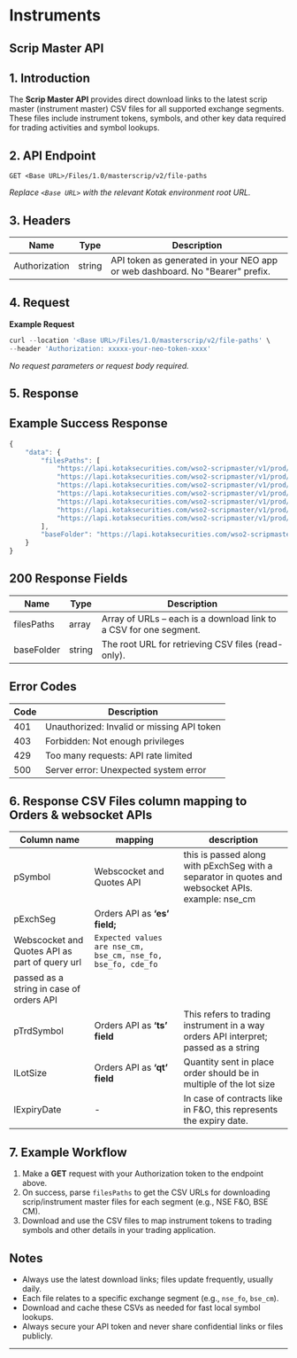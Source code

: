 # Instruments

## Scrip Master API

## 1. Introduction

The **Scrip Master API** provides direct download links to the latest scrip master (instrument master) CSV files for all supported exchange segments. These files include instrument tokens, symbols, and other key data required for trading activities and symbol lookups.

## 2. API Endpoint

`GET <Base URL>/Files/1.0/masterscrip/v2/file-paths`

*Replace `<Base URL>` with the relevant Kotak environment root URL.*

## 3. Headers

| Name | Type | Description |
| --- | --- | --- |
| Authorization | string | API token as generated in your NEO app or web dashboard. No "Bearer" prefix. |

## 4. Request

**Example Request**

```jsx
curl --location '<Base URL>/Files/1.0/masterscrip/v2/file-paths' \
--header 'Authorization: xxxxx-your-neo-token-xxxx'
```

*No request parameters or request body required.*

## 5. Response

## Example Success Response

```jsx
{
    "data": {
        "filesPaths": [
            "https://lapi.kotaksecurities.com/wso2-scripmaster/v1/prod/yyyy-mm-dd/transformed/cde_fo.csv",
            "https://lapi.kotaksecurities.com/wso2-scripmaster/v1/prod/yyyy-mm-dd/transformed/mcx_fo.csv",
            "https://lapi.kotaksecurities.com/wso2-scripmaster/v1/prod/yyyy-mm-dd/transformed/nse_fo.csv",
            "https://lapi.kotaksecurities.com/wso2-scripmaster/v1/prod/yyyy-mm-dd/transformed/bse_fo.csv",
            "https://lapi.kotaksecurities.com/wso2-scripmaster/v1/prod/yyyy-mm-dd/transformed/nse_com.csv",
            "https://lapi.kotaksecurities.com/wso2-scripmaster/v1/prod/yyyy-mm-dd/transformed-v1/bse_cm-v1.csv",
            "https://lapi.kotaksecurities.com/wso2-scripmaster/v1/prod/yyyy-mm-dd/transformed-v1/nse_cm-v1.csv"
        ],
        "baseFolder": "https://lapi.kotaksecurities.com/wso2-scripmaster/v1/prod"
    }
}
```

## 200 Response Fields

| Name | Type | Description |
| --- | --- | --- |
| filesPaths | array | Array of URLs – each is a download link to a CSV for one segment. |
| baseFolder | string | The root URL for retrieving CSV files (read-only). |

## Error Codes

| Code | Description |
| --- | --- |
| 401 | Unauthorized: Invalid or missing API token |
| 403 | Forbidden: Not enough privileges |
| 429 | Too many requests: API rate limited |
| 500 | Server error: Unexpected system error |

## 6. Response CSV Files column mapping to Orders & websocket APIs

| Column name | mapping | description |
| --- | --- | --- |
| pSymbol | Webscocket and Quotes API | this is passed along with pExchSeg with a separator in quotes and websocket APIs. example: nse_cm|11536&nse_cm|1594 |
| pExchSeg | Orders API as **‘es’** **field;**
Webscocket and Quotes API as part of query url | `Expected values are nse_cm, bse_cm, nse_fo, bse_fo, cde_fo` 
passed as a string in case of orders API |
| pTrdSymbol | Orders API as **‘ts’ field** | This refers to trading instrument in a way orders API interpret; passed as a string |
| lLotSize | Orders API as **‘qt’ field** | Quantity sent in place order should be in multiple of the lot size  |
| lExpiryDate | - | In case of contracts like in F&O, this represents the expiry date.  |

## 7. Example Workflow

1. Make a **GET** request with your Authorization token to the endpoint above.
2. On success, parse `filesPaths` to get the CSV URLs for downloading scrip/instrument master files for each segment (e.g., NSE F&O, BSE CM).
3. Download and use the CSV files to map instrument tokens to trading symbols and other details in your trading application.

## Notes

- Always use the latest download links; files update frequently, usually daily.
- Each file relates to a specific exchange segment (e.g., `nse_fo`, `bse_cm`).
- Download and cache these CSVs as needed for fast local symbol lookups.
- Always secure your API token and never share confidential links or files publicly.

---